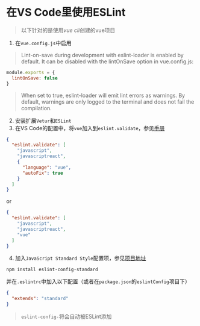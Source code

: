 # 在VS Code里使用ESLint #

> 以下针对的是使用*vue cli*创建的vue项目

1. 在`vue.config.js`中启用

> Lint-on-save during development with eslint-loader is enabled by default. It can be disabled with the lintOnSave option in vue.config.js:

```js
module.exports = {
  lintOnSave: false
}
```

> When set to true, eslint-loader will emit lint errors as warnings. By default, warnings are only logged to the terminal and does not fail the compilation.

2. 安装扩展`Vetur`和`ESLint`
3. 在VS Code的配置中，将`vue`加入到`eslint.validate`，参见[手册][1]

```json
{
  "eslint.validate": [
    "javascript",
    "javascriptreact",
    {
      "language": "vue",
      "autoFix": true
    }
  ]
}
```
or

```json
{
  "eslint.validate": [
    "javascript",
    "javascriptreact",
    "vue"
  ]
}
```

4. 加入`JavaScript Standard Style`配置项，参见[项目地址][2]

```shell
npm install eslint-config-standard
```   

并在`.eslintrc`中加入以下配置（或者在`package.json`的`eslintConfig`项目下）

```json
{
  "extends": "standard"
}
```

> `eslint-config-`将会自动被ESLint添加

[1]: https://vuejs.github.io/vetur/linting-error.html#error-checking
[2]: https://github.com/standard/eslint-config-standard
